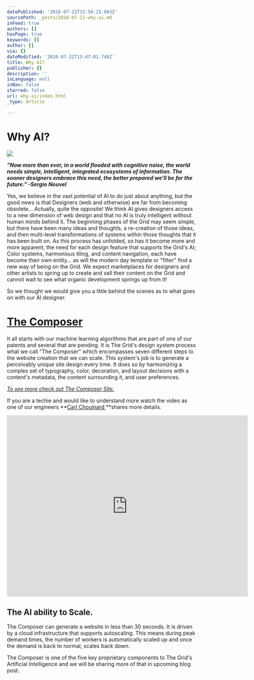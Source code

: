 ```yaml
---
datePublished: '2016-07-22T15:56:15.063Z'
sourcePath: _posts/2016-07-21-why-ai.md
inFeed: true
authors: []
hasPage: true
keywords: []
author: []
via: {}
dateModified: '2016-07-22T15:47:01.746Z'
title: Why AI?
publisher: {}
description: ''
inLanguage: null
inNav: false
starred: false
url: why-ai/index.html
_type: Article

---
```

# Why AI?
![](https://the-grid-user-content.s3-us-west-2.amazonaws.com/efa6dc28-3bae-47df-9028-e555212cb3c5.jpg)

_**"Now more than ever, in a world flooded with cognitive noise, the world needs simple, intelligent, integrated ecosystems of information. The sooner designers embrace this need, the better prepared we'll be for the future." -Sergio Nouvel**_

Yes, we believe in the vast potential of AI to do just about anything, but the good news is that Designers (web and otherwise) are far from becoming obsolete... Actually, quite the opposite! We think AI gives designers access to a new dimension of web design and that no AI is truly intelligent without human minds behind it. The beginning phases of the Grid may seem simple, but there have been many ideas and thoughts, a re-creation of those ideas, and then multi-level transformations of systems within those thoughts that it has been built on. As this process has unfolded, so has it become more and more apparent, the need for each design feature that supports the Grid's AI; Color systems, harmonious tiling, and content navigation, each have become their own entity... as will the modern day template or "filter" find a new way of being on the Grid. We expect marketplaces for designers and other artists to spring up to create and sell their content on the Grid and cannot wait to see what organic development springs up from it!

So we thought we would give you a little behind the scenes as to what goes on with our AI designer.

# **[The Composer][0]**

It all starts with our machine learning algorithms that are part of one of our patents and several that are pending. It is The Grid's design system process what we call "The Composer" which encompasses seven different steps to the website creation that we can scale. This system's job is to generate a perceivably unique site design every time. It does so by harmonizing a complex set of typography, color, decoration, and layout decisions with a content's metadata, the content surrounding it, and user preferences.

_[To see more check out The Composer Site.][0]_

If you are a techie and would like to understand more watch the video as one of our engineers **[Carl Chouinard ][1]**shares more details.

<iframe src="https://cdn.embedly.com/widgets/media.html?src=https%3A%2F%2Fwww.youtube.com%2Fembed%2F5TQ8fMhN2A8%3Ffeature%3Doembed&amp;url=http%3A%2F%2Fwww.youtube.com%2Fwatch%3Fv%3D5TQ8fMhN2A8&amp;image=https%3A%2F%2Fi.ytimg.com%2Fvi%2F5TQ8fMhN2A8%2Fhqdefault.jpg&amp;key=b7d04c9b404c499eba89ee7072e1c4f7&amp;type=text%2Fhtml&amp;schema=youtube" width="640" height="480" scrolling="no" frameborder="0" allowfullscreen="" style=""></iframe>

## The AI ability to Scale.

The Composer can generate a website in less than 30 seconds. It is driven by a cloud infrastructure that supports autoscaling. This means during peak demand times, the number of workers is automatically scaled up and once the demand is back to normal, scales back down.

The Composer is one of the five key proprietary components to The Grid's Artificial Intelligence and we will be sharing more of that in upcoming blog post.

[0]: http://design-systems.github.io/basics/
[1]: https://twitter.com/cbchouinard